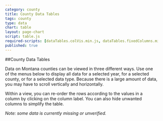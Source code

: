 ```yaml
---
category: county
title: County Data Tables
tags: county
type: data
chart: table
layout: page-chart
script: table.js
required-scripts: [dataTables.colVis.min.js, dataTables.fixedColumns.min.js]
published: true
---
```


##County Data Tables

Data on Montana counties can be viewed in three different ways. Use one of the menus below to display all data for a selected year, for a selected county, or for a selected data type. Because there is a large amount of data, you may have to scroll vertically and horizontally.

Within a view, you can re-order the rows according to the values in a column by clicking on the column label. You can also hide unwanted columns to simplify the table.

*Note: some data is currently missing or unverified.*
